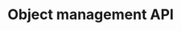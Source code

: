 # Object management API

<div id='redoc-container'>
</div>
<script>
    (function() {
        Redoc.init('../../_static/api/custom_reports_object_management_api.json', {}, document.getElementById('redoc-container'), () => {window.prepareRedocMenu ? window.prepareRedocMenu() : setTimeout(()=>{window.prepareRedocMenu()}, 2000)});
    })();
</script>
